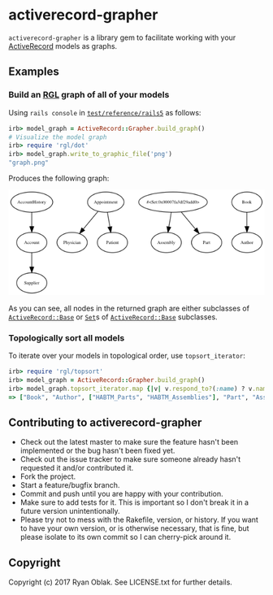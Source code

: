 # activerecord-grapher

`activerecord-grapher` is a library gem to facilitate working with your [ActiveRecord](https://rubygems.org/gems/activerecord) models as graphs.

## Examples

### Build an [RGL](https://rubygems.org/gems/rgl) graph of all of your models

Using `rails console` in [`test/reference/rails5`](/test/reference/rails5) as follows:
```ruby
irb> model_graph = ActiveRecord::Grapher.build_graph()
# Visualize the model graph
irb> require 'rgl/dot'
irb> model_graph.write_to_graphic_file('png')
"graph.png"
```

Produces the following graph:

![Rails 5 model graph](test/reference/rails5/graph.png)

As you can see, all nodes in the returned graph are either subclasses of [`ActiveRecord::Base`](http://api.rubyonrails.org/classes/ActiveRecord/Base.html) or [`Set`](ruby-doc.org/stdlib/libdoc/set/rdoc/Set.html)s of [`ActiveRecord::Base`](http://api.rubyonrails.org/classes/ActiveRecord/Base.html) subclasses.

### Topologically sort all models

To iterate over your models in topological order, use `topsort_iterator`:

```ruby
irb> require 'rgl/topsort'
irb> model_graph = ActiveRecord::Grapher.build_graph()
irb> model_graph.topsort_iterator.map {|v| v.respond_to?(:name) ? v.name : v.map {|w| w.name} }
=> ["Book", "Author", ["HABTM_Parts", "HABTM_Assemblies"], "Part", "Assembly", "Appointment", "Patient", "Physician", "AccountHistory", "Account", "Supplier"]
```

## Contributing to activerecord-grapher

-   Check out the latest master to make sure the feature hasn't been
    implemented or the bug hasn't been fixed yet.
-   Check out the issue tracker to make sure someone already hasn't
    requested it and/or contributed it.
-   Fork the project.
-   Start a feature/bugfix branch.
-   Commit and push until you are happy with your contribution.
-   Make sure to add tests for it. This is important so I don't break it
    in a future version unintentionally.
-   Please try not to mess with the Rakefile, version, or history. If
    you want to have your own version, or is otherwise necessary, that
    is fine, but please isolate to its own commit so I can cherry-pick
    around it.

## Copyright

Copyright (c) 2017 Ryan Oblak. See
LICENSE.txt for further details.
